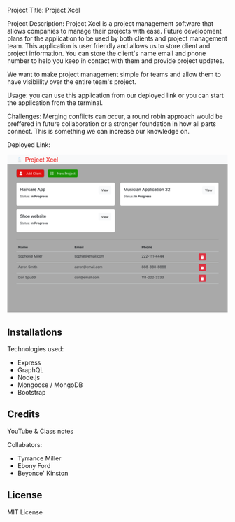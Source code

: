 Project Title:
Project Xcel 

Project Description:
Project Xcel is a project management software that allows companies to manage their projects with ease. Future development 
plans for the application to be used by both clients and project management team. This application is user friendly and 
allows us to store client and project information. You can store the client's name email and phone number to help you keep 
in contact with them and provide project updates. 

We want to make project management simple for teams and allow them to have visibiility over the entire team's project. 


Usage:
you can use this application from our deployed link or you can start the application from the terminal. 


Challenges: 
Merging conflicts can occur, a round robin approach would be preffered in future collaboration or a stronger foundation in
how all parts connect. This is something we can increase our knowledge on. 

Deployed Link:

![Webpage](client/src/components/assets/webpage.jpg)



## Installations
 Technologies used: 
 - Express
 - GraphQL
 - Node.js
 - Mongoose / MongoDB
 - Bootstrap

 ## Credits 
YouTube & Class notes

Collabators:
- Tyrrance Miller
- Ebony Ford
- Beyonce' Kinston


## License
 MIT License
 
